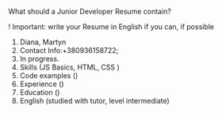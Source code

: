 What should a Junior Developer Resume contain?

! Important: write your Resume in English if you can, if possible

1. Diana, Martyn
2. Contact Info:+380936158722;
3. In progress.
4. Skills (JS Basics, HTML, CSS )
5. Code examples ()
6. Experience ()
7. Education ()
8. English (studied with tutor, level intermediate)